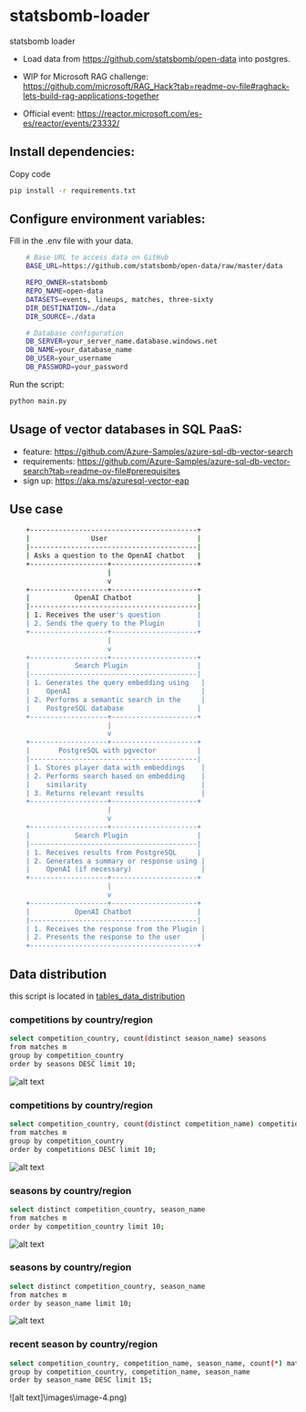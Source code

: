 # statsbomb-loader
statsbomb loader

- Load data from https://github.com/statsbomb/open-data into postgres.

- WIP for Microsoft RAG challenge:
https://github.com/microsoft/RAG_Hack?tab=readme-ov-file#raghack-lets-build-rag-applications-together

- Official event: https://reactor.microsoft.com/es-es/reactor/events/23332/


## Install dependencies:

Copy code
```bash
pip install -r requirements.txt
```

## Configure environment variables:

Fill in the .env file with your data.

```bash
    # Base URL to access data on GitHub
    BASE_URL=https://github.com/statsbomb/open-data/raw/master/data

    REPO_OWNER=statsbomb
    REPO_NAME=open-data
    DATASETS=events, lineups, matches, three-sixty
    DIR_DESTINATION=./data
    DIR_SOURCE=./data

    # Database configuration
    DB_SERVER=your_server_name.database.windows.net
    DB_NAME=your_database_name
    DB_USER=your_username
    DB_PASSWORD=your_password
```

Run the script:

```bash
python main.py
```


## Usage of vector databases in SQL PaaS:

- feature: https://github.com/Azure-Samples/azure-sql-db-vector-search
- requirements: https://github.com/Azure-Samples/azure-sql-db-vector-search?tab=readme-ov-file#prerequisites
- sign up: https://aka.ms/azuresql-vector-eap


## Use case

```bash
    +-----------------------------------------+
    |               User                      |
    |-----------------------------------------|
    | Asks a question to the OpenAI chatbot   |
    +-------------------+---------------------+
                        |
                        v
    +-------------------+---------------------+
    |           OpenAI Chatbot                |
    |-----------------------------------------|
    | 1. Receives the user's question         |
    | 2. Sends the query to the Plugin        |
    +-------------------+---------------------+
                        |
                        v
    +-------------------+---------------------+
    |           Search Plugin                 |
    |-----------------------------------------|
    | 1. Generates the query embedding using   |
    |    OpenAI                                |
    | 2. Performs a semantic search in the     |
    |    PostgreSQL database                  |
    +-------------------+---------------------+
                        |
                        v
    +-------------------+---------------------+
    |       PostgreSQL with pgvector          |
    |-----------------------------------------|
    | 1. Stores player data with embeddings    |
    | 2. Performs search based on embedding    |
    |    similarity                            |
    | 3. Returns relevant results              |
    +-------------------+---------------------+
                        |
                        v
    +-------------------+---------------------+
    |           Search Plugin                 |
    |-----------------------------------------|
    | 1. Receives results from PostgreSQL     |
    | 2. Generates a summary or response using |
    |    OpenAI (if necessary)                 |
    +-------------------+---------------------+
                        |
                        v
    +-------------------+---------------------+
    |           OpenAI Chatbot                |
    |-----------------------------------------|
    | 1. Receives the response from the Plugin |
    | 2. Presents the response to the user     |
    +-----------------------------------------+

```


## Data distribution

this script is located in [tables_data_distribution](.\postgres\tables_data_distribution.sql)


### competitions by country/region
```bash
select competition_country, count(distinct season_name) seasons
from matches m
group by competition_country
order by seasons DESC limit 10;
```

![alt text](images/image.png)

### competitions by country/region
```bash
select competition_country, count(distinct competition_name) competitions
from matches m
group by competition_country
order by competitions DESC limit 10;
```
![alt text](images/image-1.png)

### seasons by country/region
```bash
select distinct competition_country, season_name
from matches m
order by competition_country limit 10;
```

![alt text](images/image-2.png)

### seasons by country/region
```bash
select distinct competition_country, season_name
from matches m
order by season_name limit 10;
```

![alt text](images/image-3.png)

### recent season by country/region
```bash
select competition_country, competition_name, season_name, count(*) matches
group by competition_country, competition_name, season_name
order by season_name DESC limit 15;
```

![alt text]\images\image-4.png)

